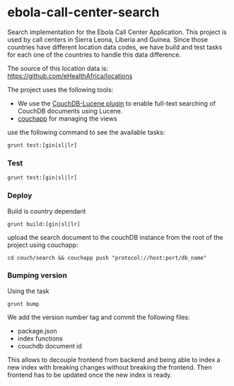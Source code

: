 ebola-call-center-search
========================

Search implementation for the Ebola Call Center Application.
This project is used by call centers in Sierra Leona, Liberia and Guinea.
Since those countries have different location data codes, we have build and test tasks
for each one of the countries to handle this data difference.

The source of this location data is: https://github.com/eHealthAfrica/locations

The project uses the following tools:

- We use the [CouchDB-Lucene plugin](https://github.com/rnewson/couchdb-lucene) to enable full-text searching of CouchDB documents using Lucene.
- [couchapp]( https://github.com/couchapp/couchapp) for managing the views


use the following command to see the available tasks:

```shell
grunt test:[gin|sl|lr]
```

### Test

```shell
grunt test:[gin|sl|lr]
```

### Deploy

Build is country dependant

```shell
grunt build:[gin|sl|lr]
```

upload the search document to the couchDB instance
from the root of the project using couchapp:

```shell
cd couch/search && couchapp push "protocol://host:port/db_name"
```

### Bumping version
Using the task

```shell
grunt bump
```

We add the version number tag and commit the following files:
- package.json
- index functions
- couchdb document id

This allows to decouple frontend from backend and being able to
index a new index with breaking changes without breaking the frontend.
Then frontend has to be updated once the new index is ready.
